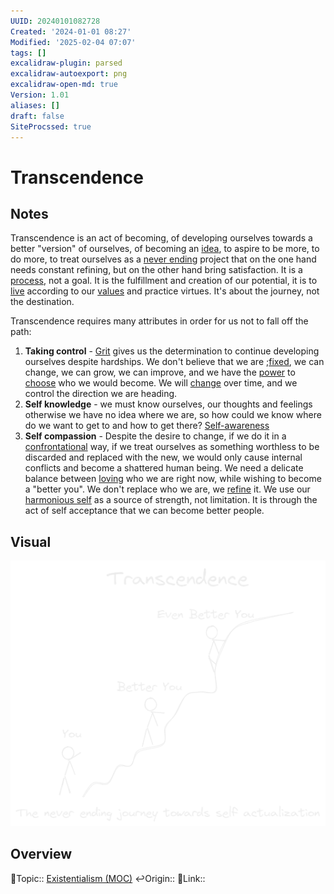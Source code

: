 ```yaml
---
UUID: 20240101082728
Created: '2024-01-01 08:27'
Modified: '2025-02-04 07:07'
tags: []
excalidraw-plugin: parsed
excalidraw-autoexport: png
excalidraw-open-md: true
Version: 1.01
aliases: []
draft: false
SiteProcssed: true
---
```


# Transcendence

## Notes

Transcendence is an act of becoming, of developing ourselves towards a better "version" of ourselves, of becoming an [idea](/notes/subjectivity.md), to aspire to be more, to do more, to treat ourselves as a [never ending](/notes/to-be-is-to-be-incomplete.md) project that on the one hand needs constant refining, but on the other hand bring satisfaction. It is a [process](/notes/trust-the-process.md), not a goal. It is the fulfillment and creation of our potential, it is to [live](/notes/authenticity.md) according to our [values](/notes/core-values.md) and practice virtues. It's about the journey, not the destination.

Transcendence requires many attributes in order for us not to fall off the path:
1. **Taking control** - [Grit](/notes/grit.md) gives us the determination to continue developing ourselves despite hardships. We don't believe that we are ;[fixed](/notes/fixed-mindset.md), we can change, we can grow, we can improve, and we have the [power](/notes/will-to-power.md) to [choose](/notes/agency.md) who we would become. We will [change](/notes/intertemporal-identity.md) over time, and we control the direction we are heading. 
2. **Self knowledge** - we must know ourselves, our thoughts and feelings otherwise we have no idea where we are, so how could we know where do we want to get to and how to get there? [Self-awareness](/notes/self-awareness.md)
3. **Self compassion** - Despite the desire to change, if we do it in a [confrontational](/notes/self-criticism.md) way, if we treat ourselves as something worthless to be discarded and replaced with the new, we would only cause internal conflicts and become a shattered human being. We need a delicate balance between [loving](/notes/self-compassion.md) who we are right now, while wishing to become a "better you". We don't replace who we are, we [refine](/notes/layering.md) it. We use our [harmonious self](/notes/harmonious-self.md) as a source of strength, not limitation. It is through the act of self acceptance that we can become better people.

## Visual

![transcendence.webp](/notes/transcendence.webp)

## Overview
🔼Topic:: [Existentialism (MOC)](/mocs/existentialism-moc.md)
↩️Origin::
🔗Link::

